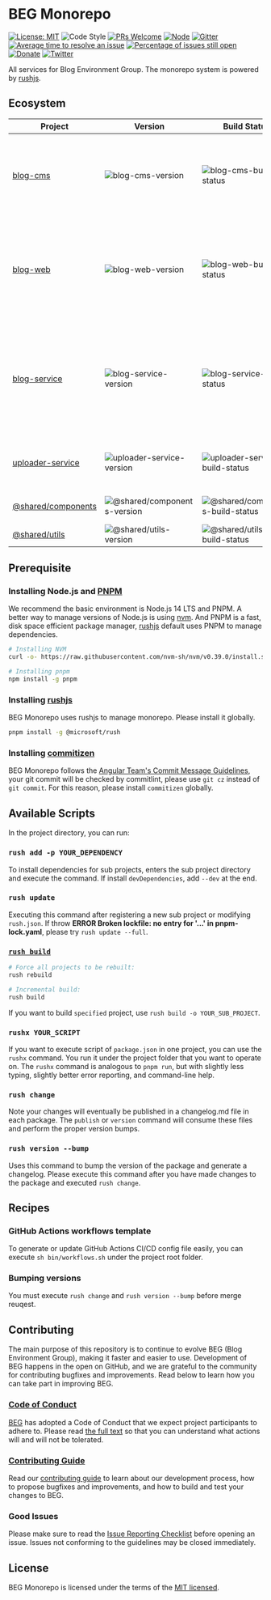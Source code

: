 # BEG Monorepo

[![License: MIT](https://img.shields.io/badge/License-MIT-green.svg)](https://opensource.org/licenses/MIT)
![Code Style](https://camo.githubusercontent.com/c83b8df34339bd302b7fd3fbb631f99ba25f87f8/68747470733a2f2f696d672e736869656c64732e696f2f62616467652f636f64655f7374796c652d70726574746965722d6666363962342e737667)
[![PRs Welcome](https://img.shields.io/badge/PRs-welcome-green.svg)](https://github.com/Yancey-Blog/beg-monorepo/pulls)
[![Node](https://img.shields.io/badge/node-%3E%3D14.18.1-orange.svg)](https://nodejs.org/en/)
[![Gitter](https://badges.gitter.im/yancey-official/community.svg)](https://gitter.im/yancey-official/community?utm_source=badge&utm_medium=badge&utm_campaign=pr-badge)
[![Average time to resolve an issue](https://isitmaintained.com/badge/resolution/Yancey-Blog/beg-monorepo.svg)](https://isitmaintained.com/project/Yancey-Blog/beg-monorepo)
[![Percentage of issues still open](https://isitmaintained.com/badge/open/Yancey-Blog/beg-monorepo.svg)](https://isitmaintained.com/project/Yancey-Blog/beg-monorepo)
[![Donate](https://img.shields.io/badge/Donate-PayPal-ff3f59.svg)](https://www.paypal.me/yanceyleo)
[![Twitter](https://img.shields.io/twitter/follow/YanceyOfficial.svg?style=social&label=Follow)](https://twitter.com/YanceyOfficial)

All services for Blog Environment Group. The monorepo system is powered by [rushjs](https://rushjs.io/).

## Ecosystem

| Project               | Version                       | Build Status                       | Description                                             |
| --------------------- | ----------------------------- | ---------------------------------- | ------------------------------------------------------- |
| [blog-cms]            | ![blog-cms-version]           | ![blog-cms-build-status]           | The CMS for Yancey blog with React, Apollo Client, Material-UI and GraphQL. |
| [blog-web]            | ![blog-web-version]           | ![blog-web-build-status]           | The website app for Yancey blog with React, Next.js, styled-components, Apollo Client and GraphQL. |
| [blog-service]        | ![blog-service-version]       | ![blog-service-build-status]       | The backend platform for Yancey Official Blog with Node.js, NestJS, MongoDB, GraphQL, JWT and more. |
| [uploader-service]    | ![uploader-service-version]   | ![uploader-service-build-status]   | The Uploader service powered by Azure Blob. |
| [@shared/components]  | ![@shared/components-version] | ![@shared/components-build-status] | Common components library. |
| [@shared/utils]       | ![@shared/utils-version]      | ![@shared/utils-build-status]      | Common utils library. |

[blog-cms]: ./apps/blog-cms
[blog-web]: ./apps/blog-web
[blog-service]: ./apps/blog-service
[uploader-service]:./apps/uploader-service
[@shared/components]:./libs/components
[@shared/utils]:./libs/utils
[blog-cms-version]: https://img.shields.io/badge/Version-v5.1.0-brightgreen
[blog-web-version]: https://img.shields.io/badge/Version-v4.30.0-brightgreen
[blog-service-version]: https://img.shields.io/badge/Version-v2.5.0-brightgreen
[uploader-service-version]: https://img.shields.io/badge/Version-v1.3.0-brightgreen
[@shared/components-version]: https://img.shields.io/badge/Version-v0.4.0-brightgreen
[@shared/utils-version]: https://img.shields.io/badge/Version-v1.2.2-brightgreen
[blog-cms-build-status]: https://github.com/Yancey-Blog/beg-monorepo/actions/workflows/github-actions-blog-cms.yml/badge.svg
[blog-web-build-status]: https://github.com/Yancey-Blog/beg-monorepo/actions/workflows/github-actions-blog-web.yml/badge.svg
[blog-service-build-status]: https://github.com/Yancey-Blog/beg-monorepo/actions/workflows/github-actions-blog-service.yml/badge.svg
[uploader-service-build-status]: https://github.com/Yancey-Blog/beg-monorepo/actions/workflows/github-actions-uploader-service.yml/badge.svg
[@shared/components-build-status]: https://github.com/Yancey-Blog/beg-monorepo/actions/workflows/github-actions-@shared-components.yml/badge.svg
[@shared/utils-build-status]: https://github.com/Yancey-Blog/beg-monorepo/actions/workflows/github-actions-@shared-utils.yml/badge.svg

## Prerequisite

### Installing Node.js and [PNPM](https://pnpm.io)

We recommend the basic environment is Node.js 14 LTS and PNPM. A better way to manage versions of Node.js is using [nvm](https://github.com/nvm-sh/nvm). And PNPM is a fast, disk space efficient package manager, [rushjs](https://rushjs.io/) default uses PNPM to manage dependencies.

```bash
# Installing NVM
curl -o- https://raw.githubusercontent.com/nvm-sh/nvm/v0.39.0/install.sh | bash

# Installing pnpm
npm install -g pnpm
```

### Installing [rushjs](https://rushjs.io/)

BEG Monorepo uses rushjs to manage monorepo. Please install it globally.

```bash
pnpm install -g @microsoft/rush
```

### Installing [commitizen](https://github.com/commitizen/cz-cli)

BEG Monorepo follows the [Angular Team's Commit Message Guidelines](https://github.com/angular/angular/blob/master/CONTRIBUTING.md#commit), your git commit will be checked by commitlint, please use `git cz` instead of `git commit`. For this reason, please install `commitizen` globally.

## Available Scripts

In the project directory, you can run:

### `rush add -p YOUR_DEPENDENCY`

To install dependencies for sub projects, enters the sub project directory and execute the command. If install `devDependencies`, add `--dev` at the end.

### `rush update`

Executing this command after registering a new sub project or modifying `rush.json`. If throw **ERROR Broken lockfile: no entry for '...' in pnpm-lock.yaml**, please try `rush update --full`.

### [`rush build`](https://rushjs.io/pages/commands/rush_build/)

```bash
# Force all projects to be rebuilt:
rush rebuild

# Incremental build:
rush build
```

If you want to build `specified` project, use `rush build -o YOUR_SUB_PROJECT`.

### `rushx YOUR_SCRIPT`

If you want to execute script of `package.json` in one project, you can use the `rushx` command. You run it under the project folder that you want to operate on. The `rushx` command is analogous to `pnpm run`, but with slightly less typing, slightly better error reporting, and command-line help.

### `rush change`

Note your changes will eventually be published in a changelog.md file in each package. The `publish` or `version` command will consume these files and
perform the proper version bumps.

### `rush version --bump`

Uses this command to bump the version of the package and generate a changelog. Please execute this command after you have made changes to the package and executed `rush change`.

## Recipes

### GitHub Actions workflows template

To generate or update GitHub Actions CI/CD config file easily, you can execute `sh bin/workflows.sh` under the project root folder.

### Bumping versions

You must execute `rush change` and `rush version --bump` before merge reuqest.

## Contributing

The main purpose of this repository is to continue to evolve BEG (Blog Environment Group), making it faster and easier to use. Development of BEG happens in the open on GitHub, and we are grateful to the community for contributing bugfixes and improvements. Read below to learn how you can take part in improving BEG.

### [Code of Conduct](./CODE_OF_CONDUCT.md)

[BEG](https://github.com/Yancey-Blog) has adopted a Code of Conduct that we expect project participants to adhere to. Please read [the full text](./CODE_OF_CONDUCT.md) so that you can understand what actions will and will not be tolerated.

### [Contributing Guide](./CONTRIBUTING.md)

Read our [contributing guide](./CONTRIBUTING.md) to learn about our development process, how to propose bugfixes and improvements, and how to build and test your changes to BEG.

### Good Issues

Please make sure to read the [Issue Reporting Checklist](./.github/ISSUE_TEMPLATE/bug_report.md) before opening an issue. Issues not conforming to the guidelines may be closed immediately.

## License

BEG Monorepo is licensed under the terms of the [MIT licensed](https://opensource.org/licenses/MIT).
